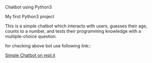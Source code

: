 Chatbot using Python3

My first Python3 project

This is a simple chatbot which interacts with users, guesses their age, counts to a number, and tests their programming knowledge with a multiple-choice question.

for checking above bot use following link::

[Simple Chatbot on repl.it](https://welcomeweeklycomment.lokesh11.repl.run/)

